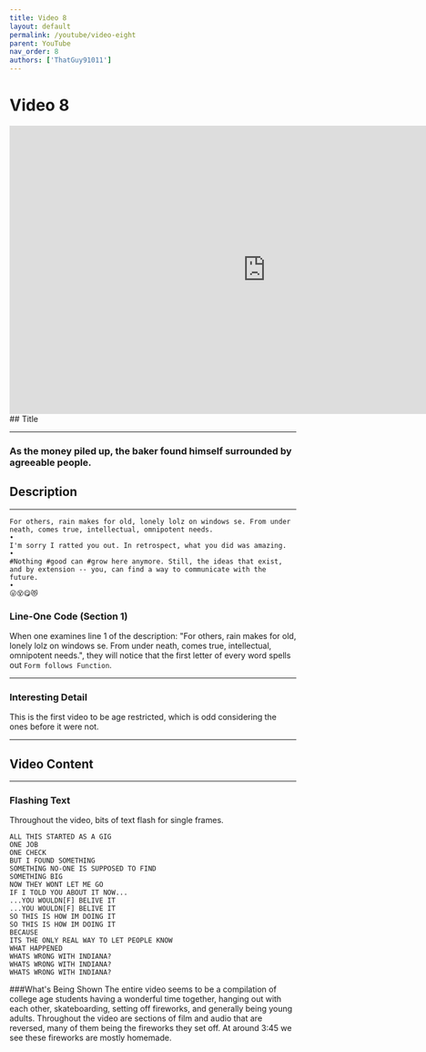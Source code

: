 ```yaml
---
title: Video 8
layout: default
permalink: /youtube/video-eight
parent: YouTube
nav_order: 8
authors: ['ThatGuy91011']
---
```


# Video 8
<iframe width="900" height="506" src="https://www.youtube.com/embed/-FzZW4jYrPA" frameborder="0" allow="accelerometer; autoplay; encrypted-media; gyroscope; picture-in-picture" allowfullscreen></iframe>
## Title

---

### As the money piled up, the baker found himself surrounded by agreeable people.

## Description

---

```
For others, rain makes for old, lonely lolz on windows se. From under neath, comes true, intellectual, omnipotent needs. 
•
I'm sorry I ratted you out. In retrospect, what you did was amazing.
•
#Nothing #good can #grow here anymore. Still, the ideas that exist, and by extension -- you, can find a way to communicate with the future.
•
😜😵😋😻
```

### Line-One Code (Section 1)
When one examines line 1 of the description: "For others, rain makes for old, lonely lolz on windows se. From under neath, comes true, intellectual, omnipotent needs.", they will notice that the first letter of every word spells out `Form follows Function`.

---

### Interesting Detail
This is the first video to be age restricted, which is odd considering the ones before it were not.

---

## Video Content

---

### Flashing Text
Throughout the video, bits of text flash for single frames.
```
ALL THIS STARTED AS A GIG
ONE JOB
ONE CHECK
BUT I FOUND SOMETHING
SOMETHING NO-ONE IS SUPPOSED TO FIND
SOMETHING BIG
NOW THEY WONT LET ME GO
IF I TOLD YOU ABOUT IT NOW...
...YOU WOULDN[F] BELIVE IT
...YOU WOULDN[F] BELIVE IT
SO THIS IS HOW IM DOING IT
SO THIS IS HOW IM DOING IT
BECAUSE
ITS THE ONLY REAL WAY TO LET PEOPLE KNOW
WHAT HAPPENED
WHATS WRONG WITH INDIANA?
WHATS WRONG WITH INDIANA?
WHATS WRONG WITH INDIANA?

```

###What's Being Shown
The entire video seems to be a compilation of college age students having a wonderful time together, hanging out with each other, skateboarding, setting off fireworks, and generally being young adults. Throughout the video are sections of film and audio that are reversed, many of them being the fireworks they set off. At around 3:45 we see these fireworks are mostly homemade.
